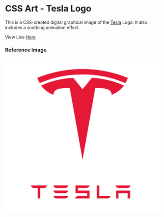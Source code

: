 # CSS Art - Tesla Logo

This is a CSS-created digital graphical image of the [Tesla](https://tesla.com/) Logo. It also includes a soothing animation effect.

View Live [Here](https://nwoye-ezekiel.github.io/CSS-Art-Tesla-Logo/)

### Reference Image

![Tesla-Logo](/Tesla-Logo.webp)
